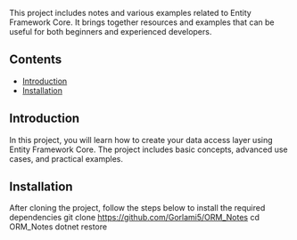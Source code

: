 This project includes notes and various examples related to Entity Framework Core. It brings together resources and examples that can be useful for both beginners and experienced developers.
## Contents

- [Introduction](#introduction)
- [Installation](#installation)


 ## Introduction

In this project, you will learn how to create your data access layer using Entity Framework Core. The project includes basic concepts, advanced use cases, and practical examples.
## Installation

After cloning the project, follow the steps below to install the required dependencies
git clone https://github.com/Gorlami5/ORM_Notes
cd ORM_Notes
dotnet restore

